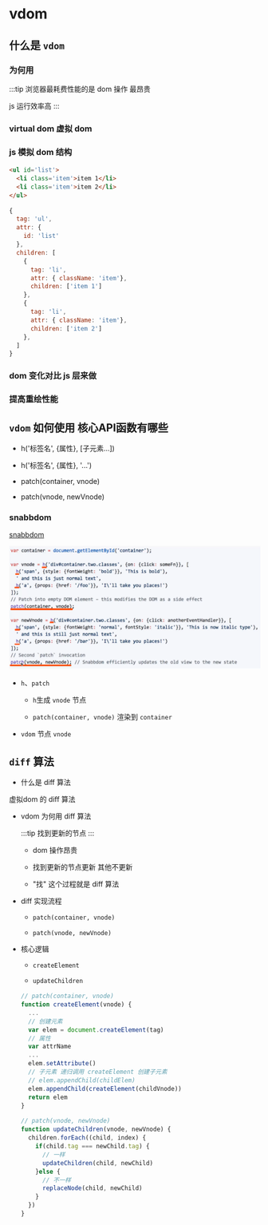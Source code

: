 # vdom

## 什么是 `vdom`

### 为何用

:::tip
浏览器最耗费性能的是 dom 操作 最昂贵

js 运行效率高
:::

### virtual dom 虚拟 dom

### js 模拟 dom 结构

```html
<ul id='list'>
  <li class='item'>item 1</li>
  <li class='item'>item 2</li>
</ul>
```

```js
{
  tag: 'ul',
  attr: {
    id: 'list'
  },
  children: [
    {
      tag: 'li',
      attr: { className: 'item'},
      children: ['item 1']
    },
    {
      tag: 'li',
      attr: { className: 'item'},
      children: ['item 2']
    },
  ]
}
```

### dom 变化对比 js 层来做

### 提高重绘性能

## `vdom` 如何使用 核心API函数有哪些

- h('标签名', {属性}, [子元素...])

- h('标签名', {属性}, '...')

- patch(container, vnode)

- patch(vnode, newVnode)

### snabbdom

[snabbdom](https://github.com/snabbdom/snabbdom)

![ ](./media/snabbdom.png)

- `h`、`patch`

  - `h`生成 `vnode` 节点

  - `patch(container, vnode)` 渲染到 `container`  

- `vdom` 节点 `vnode`

## `diff` 算法

- 什么是 diff 算法

虚拟dom 的 diff 算法

- vdom 为何用 diff 算法

  :::tip
  找到更新的节点
  :::

  - dom 操作昂贵

  - 找到更新的节点更新 其他不更新

  - "找" 这个过程就是 diff 算法

- diff 实现流程

  - `patch(container, vnode)`

  - `patch(vnode, newVnode)`

- 核心逻辑

  - `createElement`

  - `updateChildren`

  ```js
  // patch(container, vnode)
  function createElement(vnode) {
    ...
    // 创建元素
    var elem = document.createElement(tag)
    // 属性
    var attrName
    ...
    elem.setAttribute()
    // 子元素 递归调用 createElement 创建子元素
    // elem.appendChild(childElem)
    elem.appendChild(createElement(childVnode))
    return elem
  }
  ```

  ```js
  // patch(vnode, newVnode)
  function updateChildren(vnode, newVnode) {
    children.forEach((child, index) {
      if(child.tag === newChild.tag) {
        // 一样
        updateChildren(child, newChild)
      }else {
        // 不一样
        replaceNode(child, newChild)
      }
    })
  }
  ```